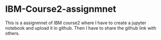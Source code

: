 # IBM-Course2-assignmnet
This is a assignmnet of IBM course2 where I have to create a jupyter notebook and upload it in github. Then I have to share the github link with others.
